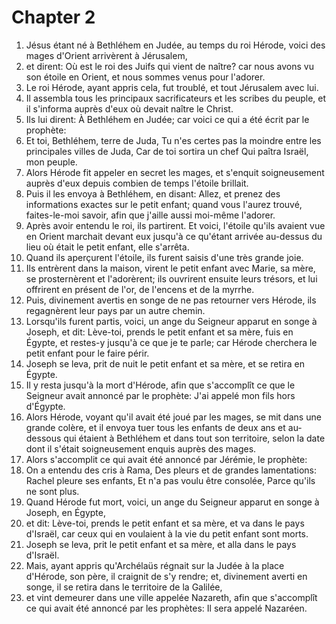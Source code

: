# Chapter 2

1. Jésus étant né à Bethléhem en Judée, au temps du roi Hérode, voici des mages d'Orient arrivèrent à Jérusalem,
2. et dirent: Où est le roi des Juifs qui vient de naître? car nous avons vu son étoile en Orient, et nous sommes venus pour l'adorer.
3. Le roi Hérode, ayant appris cela, fut troublé, et tout Jérusalem avec lui.
4. Il assembla tous les principaux sacrificateurs et les scribes du peuple, et il s'informa auprès d'eux où devait naître le Christ.
5. Ils lui dirent: À Bethléhem en Judée; car voici ce qui a été écrit par le prophète:
6. Et toi, Bethléhem, terre de Juda, Tu n'es certes pas la moindre entre les principales villes de Juda, Car de toi sortira un chef Qui paîtra Israël, mon peuple.
7. Alors Hérode fit appeler en secret les mages, et s'enquit soigneusement auprès d'eux depuis combien de temps l'étoile brillait.
8. Puis il les envoya à Bethléhem, en disant: Allez, et prenez des informations exactes sur le petit enfant; quand vous l'aurez trouvé, faites-le-moi savoir, afin que j'aille aussi moi-même l'adorer.
9. Après avoir entendu le roi, ils partirent. Et voici, l'étoile qu'ils avaient vue en Orient marchait devant eux jusqu'à ce qu'étant arrivée au-dessus du lieu où était le petit enfant, elle s'arrêta.
10. Quand ils aperçurent l'étoile, ils furent saisis d'une très grande joie.
11. Ils entrèrent dans la maison, virent le petit enfant avec Marie, sa mère, se prosternèrent et l'adorèrent; ils ouvrirent ensuite leurs trésors, et lui offrirent en présent de l'or, de l'encens et de la myrrhe.
12. Puis, divinement avertis en songe de ne pas retourner vers Hérode, ils regagnèrent leur pays par un autre chemin.
13. Lorsqu'ils furent partis, voici, un ange du Seigneur apparut en songe à Joseph, et dit: Lève-toi, prends le petit enfant et sa mère, fuis en Égypte, et restes-y jusqu'à ce que je te parle; car Hérode cherchera le petit enfant pour le faire périr.
14. Joseph se leva, prit de nuit le petit enfant et sa mère, et se retira en Égypte.
15. Il y resta jusqu'à la mort d'Hérode, afin que s'accomplît ce que le Seigneur avait annoncé par le prophète: J'ai appelé mon fils hors d'Égypte.
16. Alors Hérode, voyant qu'il avait été joué par les mages, se mit dans une grande colère, et il envoya tuer tous les enfants de deux ans et au-dessous qui étaient à Bethléhem et dans tout son territoire, selon la date dont il s'était soigneusement enquis auprès des mages.
17. Alors s'accomplit ce qui avait été annoncé par Jérémie, le prophète:
18. On a entendu des cris à Rama, Des pleurs et de grandes lamentations: Rachel pleure ses enfants, Et n'a pas voulu être consolée, Parce qu'ils ne sont plus.
19. Quand Hérode fut mort, voici, un ange du Seigneur apparut en songe à Joseph, en Égypte,
20. et dit: Lève-toi, prends le petit enfant et sa mère, et va dans le pays d'Israël, car ceux qui en voulaient à la vie du petit enfant sont morts.
21. Joseph se leva, prit le petit enfant et sa mère, et alla dans le pays d'Israël.
22. Mais, ayant appris qu'Archélaüs régnait sur la Judée à la place d'Hérode, son père, il craignit de s'y rendre; et, divinement averti en songe, il se retira dans le territoire de la Galilée,
23. et vint demeurer dans une ville appelée Nazareth, afin que s'accomplît ce qui avait été annoncé par les prophètes: Il sera appelé Nazaréen.

